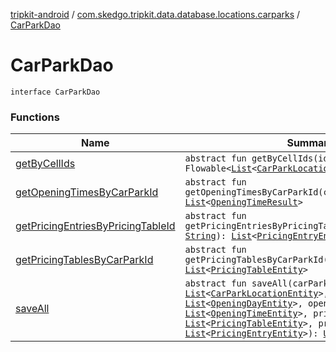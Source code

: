 [tripkit-android](../../index.md) / [com.skedgo.tripkit.data.database.locations.carparks](../index.md) / [CarParkDao](./index.md)

# CarParkDao

`interface CarParkDao`

### Functions

| Name | Summary |
|---|---|
| [getByCellIds](get-by-cell-ids.md) | `abstract fun getByCellIds(ids: `[`List`](https://kotlinlang.org/api/latest/jvm/stdlib/kotlin.collections/-list/index.html)`<`[`String`](https://kotlinlang.org/api/latest/jvm/stdlib/kotlin/-string/index.html)`>): Flowable<`[`List`](https://kotlinlang.org/api/latest/jvm/stdlib/kotlin.collections/-list/index.html)`<`[`CarParkLocationEntity`](../-car-park-location-entity/index.md)`>>` |
| [getOpeningTimesByCarParkId](get-opening-times-by-car-park-id.md) | `abstract fun getOpeningTimesByCarParkId(carParkId: `[`String`](https://kotlinlang.org/api/latest/jvm/stdlib/kotlin/-string/index.html)`): `[`List`](https://kotlinlang.org/api/latest/jvm/stdlib/kotlin.collections/-list/index.html)`<`[`OpeningTimeResult`](../-opening-time-result/index.md)`>` |
| [getPricingEntriesByPricingTableId](get-pricing-entries-by-pricing-table-id.md) | `abstract fun getPricingEntriesByPricingTableId(pricingTableId: `[`String`](https://kotlinlang.org/api/latest/jvm/stdlib/kotlin/-string/index.html)`): `[`List`](https://kotlinlang.org/api/latest/jvm/stdlib/kotlin.collections/-list/index.html)`<`[`PricingEntryEntity`](../-pricing-entry-entity/index.md)`>` |
| [getPricingTablesByCarParkId](get-pricing-tables-by-car-park-id.md) | `abstract fun getPricingTablesByCarParkId(carParkId: `[`String`](https://kotlinlang.org/api/latest/jvm/stdlib/kotlin/-string/index.html)`): `[`List`](https://kotlinlang.org/api/latest/jvm/stdlib/kotlin.collections/-list/index.html)`<`[`PricingTableEntity`](../-pricing-table-entity/index.md)`>` |
| [saveAll](save-all.md) | `abstract fun saveAll(carParks: `[`List`](https://kotlinlang.org/api/latest/jvm/stdlib/kotlin.collections/-list/index.html)`<`[`CarParkLocationEntity`](../-car-park-location-entity/index.md)`>, openingDays: `[`List`](https://kotlinlang.org/api/latest/jvm/stdlib/kotlin.collections/-list/index.html)`<`[`OpeningDayEntity`](../-opening-day-entity/index.md)`>, openingTimes: `[`List`](https://kotlinlang.org/api/latest/jvm/stdlib/kotlin.collections/-list/index.html)`<`[`OpeningTimeEntity`](../-opening-time-entity/index.md)`>, pricingTables: `[`List`](https://kotlinlang.org/api/latest/jvm/stdlib/kotlin.collections/-list/index.html)`<`[`PricingTableEntity`](../-pricing-table-entity/index.md)`>, pricingEntries: `[`List`](https://kotlinlang.org/api/latest/jvm/stdlib/kotlin.collections/-list/index.html)`<`[`PricingEntryEntity`](../-pricing-entry-entity/index.md)`>): `[`Unit`](https://kotlinlang.org/api/latest/jvm/stdlib/kotlin/-unit/index.html) |
